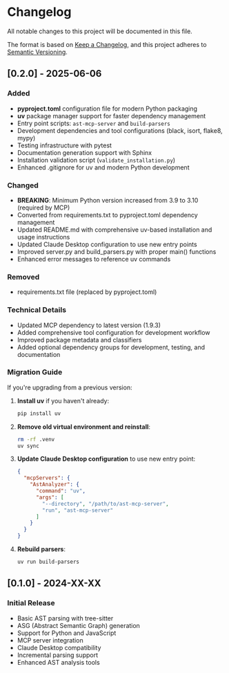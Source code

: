 # Changelog

All notable changes to this project will be documented in this file.

The format is based on [Keep a Changelog](https://keepachangelog.com/en/1.0.0/),
and this project adheres to [Semantic Versioning](https://semver.org/spec/v2.0.0.html).

## [0.2.0] - 2025-06-06

### Added
- **pyproject.toml** configuration file for modern Python packaging
- **uv** package manager support for faster dependency management
- Entry point scripts: `ast-mcp-server` and `build-parsers`
- Development dependencies and tool configurations (black, isort, flake8, mypy)
- Testing infrastructure with pytest
- Documentation generation support with Sphinx
- Installation validation script (`validate_installation.py`)
- Enhanced .gitignore for uv and modern Python development

### Changed
- **BREAKING**: Minimum Python version increased from 3.9 to 3.10 (required by MCP)
- Converted from requirements.txt to pyproject.toml dependency management
- Updated README.md with comprehensive uv-based installation and usage instructions
- Updated Claude Desktop configuration to use new entry points
- Improved server.py and build_parsers.py with proper main() functions
- Enhanced error messages to reference uv commands

### Removed
- requirements.txt file (replaced by pyproject.toml)

### Technical Details
- Updated MCP dependency to latest version (1.9.3)
- Added comprehensive tool configuration for development workflow
- Improved package metadata and classifiers
- Added optional dependency groups for development, testing, and documentation

### Migration Guide
If you're upgrading from a previous version:

1. **Install uv** if you haven't already:
   ```bash
   pip install uv
   ```

2. **Remove old virtual environment and reinstall**:
   ```bash
   rm -rf .venv
   uv sync
   ```

3. **Update Claude Desktop configuration** to use new entry point:
   ```json
   {
     "mcpServers": {
       "AstAnalyzer": {
         "command": "uv",
         "args": [
           "--directory", "/path/to/ast-mcp-server",
           "run", "ast-mcp-server"
         ]
       }
     }
   }
   ```

4. **Rebuild parsers**:
   ```bash
   uv run build-parsers
   ```

## [0.1.0] - 2024-XX-XX

### Initial Release
- Basic AST parsing with tree-sitter
- ASG (Abstract Semantic Graph) generation
- Support for Python and JavaScript
- MCP server integration
- Claude Desktop compatibility
- Incremental parsing support
- Enhanced AST analysis tools

